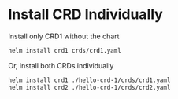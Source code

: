 # Install CRD Individually

Install only CRD1 without the chart

```bash
helm install crd1 crds/crd1.yaml
```

Or, install both CRDs individually

```bash
helm install crd1 ./hello-crd-1/crds/crd1.yaml
helm install crd2 ./hello-crd-1/crds/crd2.yaml
```
